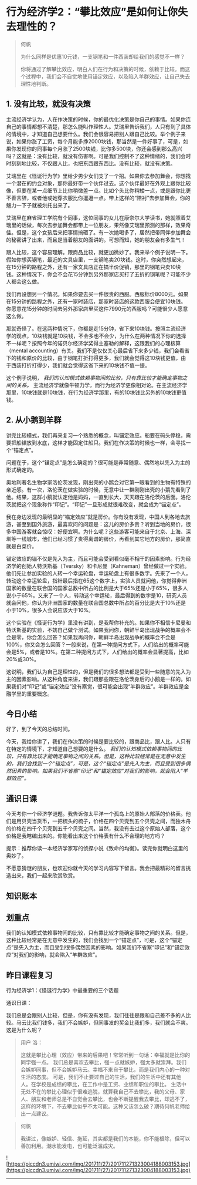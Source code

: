 # 行为经济学2：“攀比效应”是如何让你失去理性的？

> 何帆
> 
> 为什么同样是优惠10元钱，一支钢笔和一件西装却给我们的感觉不一样？
> 
> 
> 
> 
> 
> 你将通过了解攀比效应，明白人们在行为和决策的时候，依赖于比较。而这个过程中，我们会不自觉地使用锚定效应，以及陷入羊群效应，让自己失去理性地判断。

## 1. 没有比较，就没有决策

主流经济学认为，人在作决策的时候，你的最优化决策是你自己的事情。如果你连自己的事情都想不清楚，那怎么能叫作理性人。艾瑞里告诉我们，人只有到了具体的情境中，才知道自己想要什么。我们会很容易把别人跟自己比较。举个例子来说，如果你涨了工资，每个月能多挣2000块钱，那当然是一件好事了，可是，如果你发现你的同事每个月涨了2500块钱，比你多500块，你还会感到那么高兴吗？这就是：没有比较，就没有伤害啊。可是我们控制不了这种情绪的，我们会时时刻刻地比较，不仅跟人比，也把东西跟东西比。没有比较，就没有决策。

艾瑞里在《怪诞行为学》里给少男少女们支了一个招。如果你去参加舞会，你想找一个潜在的约会对象，那你最好带一个伙伴过去。这个伙伴最好在外观上跟你比较像，但要在某一点细节上比你稍微差一点。比如个头比你稍矮一点，或是跟你比更不善言辞，或者他或她穿衣服比你邋遢一点。带上这样的“陪衬”去参加舞会，你的魅力一下子就被烘托出来了。

艾瑞里在麻省理工学院有个同事，这位同事的女儿在康奈尔大学读书，她就照着艾瑞里的话做，每次去参加舞会都带上一位朋友，果然像艾瑞里预测的那样，效果奇佳。但是，这个女孩后来把事情搞砸了。有一次她喝多了，居然把带同伴参加舞会的秘密讲了出来，而且是当着朋友的面讲的。可想而知，她的朋友会有多生气！

跟人比较，这个容易理解。跟商品比较，就更加微妙了。我来举个例子说明一下。假如你想买钢笔，最近的文具店里，一支钢笔卖20块钱。这时，你突然想起来，在15分钟的路程之外，还有一家文具店正在搞半价促销，那里的钢笔只卖10块钱。这种情况下，你会不会花15分钟到另外那家店买打了五折的钢笔呢？可能不少人都会这么做。

我们再设想另一个情况。如果你要去买一件很贵的西服。西服标价8000元。如果在15分钟的路程之外，还有一家时装店，那家时装店的这款西服会便宜10块钱。你愿意花15分钟的时间去另外那家店里买这件7990元的西服吗？可能很少人愿意这么做。

那就奇怪了。在这两种情况下，你都是走15分钟，省下来10块钱。按照主流经济学的观点，10块钱就是10块钱，不会多也不会少，为什么在两种情况下你的选择不一样呢？按照今年的诺贝尔经济学奖得主塞勒的解释，这跟我们的心理核算（mental accounting）有关。我们不是仅仅关心最后省下来多少钱，我们会看省下的钱和原价的比较，由于钢笔打折打得更多，我们就会觉得这10块钱更值，由于西装打折打得少，我们就会觉得这省下来的10块钱不值一提。

这个例子说明， *我们的认知模式依赖事物间的比较，只有靠比较才能确定事物之间的关系。* 主流经济学就像牛顿力学，而行为经济学更像相对论。在主流经济学那里，10块钱就是10块钱，在行为经济学那里，有的10块钱比另外的10块钱更值钱。

## 2. 从小鹅到羊群

讲完比较模式，我们再来复习一个熟悉的概念，叫锚定效应。船要在码头停稳，需要把船锚放到水底，这样才能固定住船只。我们在作决策的时候也一样，会寻找一个“锚定点”。

问题在于，这个“锚定点”是怎么确定的？很可能是非常随意、偶然地以先入为主的形式确定的。

奥地利著名生物学家洛伦茨发现，刚出壳的小鹅会对它第一眼看到的生物有特殊的亲近感。有一次，洛伦茨在做实验的时候，无意中让一群刚刚出壳的小鹅先看到了他。结果，这群小鹅就认定他是妈妈，一直到长大，天天跟在洛伦茨的后面。洛伦茨就把这个现象称作“印记”。“印记”一旦形成就很难改变，就会成为“锚定点”。

我在身边发现的最明显的“锚定效应”就是房价。你有没有发现，中国人到各地去旅游，甚至到国外旅游，最喜欢问的问题是：这儿的房价多贵？听到当地的房价，很多中国游客就会惊叹：好便宜啊。为什么呢？这些游客可能来自于北京、上海、深圳等一线城市，他们已经习惯了贵得离谱的房价，再看到其它地方的房价，那简直就是白菜价。

锚定效应的锚不仅是先入为主，而且可能会受到看似毫不相干的因素影响。行为经济学的创始人特沃斯基（Tversky）和卡尼曼（Kahneman）曾经做过一个实验。他们先让参加实验的人转一个幸运轮盘，幸运轮盘上有很多数字。先来了一个人，转动这个幸运轮盘，指针最后指在65这个数字上，实验人员就问他，你觉得非洲国家的数量在联合国的国家总数中所占的比例是大于65%还是小于65%，很多人说小于65%。又来了一个人，转动这个幸运轮，最后得到的数字是10，研究人员就会问他，你认为非洲国家的数量在联合国总数中所占的百分比是大于10%还是小于10%，很多人会说应该大于10%。

这个实验在《怪诞行为学》里没有讲到，是我帮你补充的。如果你不相信卡尼曼和特沃斯基的实验，不妨自己做个测试。如果我问你，朝鲜半岛出现战争的概率会不会是零，你会怎么回答？如果我再问你，朝鲜半岛出现战争的概率会不会是100%，你又会怎么回答？一般来说，在第一种提问方式下，人们给出的概率可能会是5%，或者是10%。在第二种提问方式下，人们给出的概率会显著提高，比如20%或30%。

这说明，我们认为自己是理性的，但是我们的很多想法都是受到一些随意的先入为主的因素影响。从这种角度来讲，我们跟那些跟在洛伦茨身后的小鹅是一样的。如果我们对“印记”或“锚定效应”没有察觉，很可能会出现“羊群效应”。羊群效应是金融学里的重要概念。

## 今日小结

好了，到了今天的总结时间。

今天，我给你讲了，我们在作决策的时候是要比较的，跟商品比，跟人比。人只有在特定的情境下，才知道自己想要的是什么。 *我们的认知模式依赖事物间的比较，只有靠比较才能确定事物之间的关系。但是，这种比较经常是在无意中发生的，我们会找到一个“锚定点”，可是，这个“锚定点”是先入为主，而且受到很多偶然因素的影响。如果我们不省察“印记”和“锚定效应”对我们的影响，就会陷入“羊群效应”。*

## 通识日课

今天考你一个经济学谜题。我告诉你太平洋一个孤岛上的原始人部落的价格表。他们是用贝壳当货币，一把梳头的梳子，价格在四个贝壳到五个贝壳之间，而独木舟的价格在四千个贝壳到五千个贝壳之间。当然，我没有去过这个原始人部落，这个价格是我瞎编出来的。你能看出来这个价格表有什么不合理的地方吗？

提示：推荐你读一本经济学家写的侦探小说《致命的均衡》。读完你就明白这里的奥妙了。

不愿意猜谜的朋友，也欢迎你就今天的学习内容写下留言。我会把最精彩的留言挑选出来，我们一起来欣赏欣赏。

## 知识账本

## 划重点

我们的认知模式依赖事物间的比较，只有靠比较才能确定事物之间的关系。但是，这种比较经常是在无意中发生的，我们会找到一个“锚定点”，可是，这个“锚定点”是先入为主，而且受到很多偶然因素的影响。如果我们不省察“印记”和“锚定效应”对我们的影响，就会陷入“羊群效应”。

## 昨日课程复习

行为经济学1：《怪诞行为学》中最重要的三个话题

通识日课：

我们总是会跟别人比较，但是，你有没有发现，我们往往是跟和自己差不多的人比较。马云比我们钱多，我们不会嫉妒，但同事发的奖金比我们多，我们就会不爽。这是为什么呢？

> 用户 洛：
> 
> 这就是攀比心理（效应）带来的后果吧！常常听到一句话：幸福就是比你的同学强一点。  我们总是喜欢去攀比，强一点就嫉妒，强太多就崇拜。我们会嫉妒同事，但不会嫉妒马云。幸福不来自于攀比，而是我们内心的一种对生活的态度。  可是，我们不止要过自己的生活，我们的生活中还有其他人。在学校是成绩的攀比，在工作中是工资、业绩和职位的攀比。  生活中无处不在的攀比心理似乎很难逃脱，就算我自己不去攀比，我的父母、家人、朋友和老师总是不自觉会去攀比，也会不断提醒我去攀比，却逃不了，这样的环境下，不去攀比似乎不太可能。这种又该怎么破？期待何帆老师给出一点建议。

> 何帆
> 
> 我讲过，像嫉妒、轻信、拖延，其实都是我们的本能，你不能根除，但可以善加利用。潮水能发电，也可能泛滥成灾。

![https://piccdn3.umiwi.com/img/201711/27/201711271323004188003153.jpg](https://piccdn3.umiwi.com/img/201711/27/201711271323004188003153.jpg)

---
